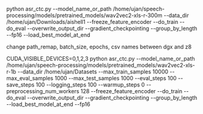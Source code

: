 python asr_ctc.py --model_name_or_path /home/ujan/speech-processing/models/pretrained_models/wav2vec2-xls-r-300m --data_dir /home/ujan/Downloads/aishell1 --freeze_feature_encoder --do_train --do_eval --overwrite_output_dir --gradient_checkpointing --group_by_length --fp16 --load_best_model_at_end

change path_remap, batch_size, epochs, csv names between dgx and z8



CUDA_VISIBLE_DEVICES=0,1,2,3 python asr_ctc.py --model_name_or_path /home/ujan/speech-processing/models/pretrained_models/wav2vec2-xls-r-1b --data_dir /home/ujan/Datasets --max_train_samples 10000 --max_eval_samples 1000 --max_test_samples 1000 --eval_steps 100 --save_steps 100 --logging_steps 100 --warmup_steps 0 --preprocessing_num_workers 128 --freeze_feature_encoder --do_train --do_eval --overwrite_output_dir --gradient_checkpointing --group_by_length --load_best_model_at_end --fp16